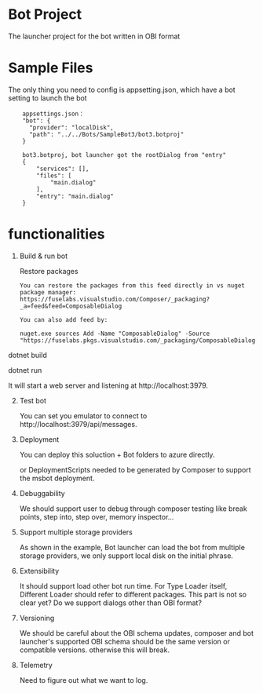 # Bot Project
The launcher project for the bot written in OBI format

# Sample Files
The only thing you need to config is appsetting.json, which have a bot setting to launch the bot
```
    appsettings.json：
    "bot": {
      "provider": "localDisk",
      "path": "../../Bots/SampleBot3/bot3.botproj"
    }
```
```
    bot3.botproj, bot launcher got the rootDialog from "entry"
    {
        "services": [],
        "files": [
		    "main.dialog"
        ],
        "entry": "main.dialog"
    }
```
# functionalities
1.  Build & run bot

    Restore packages

        You can restore the packages from this feed directly in vs nuget package manager: https://fuselabs.visualstudio.com/Composer/_packaging?_a=feed&feed=ComposableDialog

        You can also add feed by:

        nuget.exe sources Add -Name "ComposableDialog" -Source "https://fuselabs.pkgs.visualstudio.com/_packaging/ComposableDialog/nuget/v3/index.json"

   dotnet build

   dotnet run

   It will start a web server and listening at http://localhost:3979.
   
2. Test bot

    You can set you emulator to connect to http://localhost:3979/api/messages.

3. Deployment

    You can deploy this soluction + Bot folders to azure directly.

    or DeploymentScripts needed to be generated by Composer to support the msbot deployment.

4. Debuggability

    We should support user to debug through composer testing like break points, step into, step over, memory inspector…

5. Support multiple storage providers

    As shown in the example, Bot launcher can load the bot from multiple storage providers, we only support local disk on the initial phrase.

6. Extensibility

    It should support load other bot run time. For Type Loader itself, Different Loader should refer to different packages. This part is not so clear yet? Do we support dialogs other than OBI format?

7. Versioning

    We should be careful about the OBI schema updates, composer and bot launcher's supported OBI schema should be the same version or compatible versions. otherwise this will break.

8. Telemetry

    Need to figure out what we want to log.
    


   